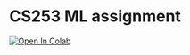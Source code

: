 # CS253 ML assignment

[![Open In Colab](https://colab.research.google.com/assets/colab-badge.svg)](https://github.com/RItesh-47/CS253_ML_assignment/blob/main/CS253_final.ipynb
)


